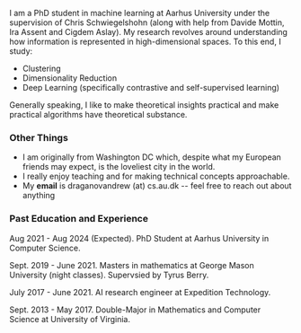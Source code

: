 I am a PhD student in machine learning at Aarhus University under the supervision of Chris Schwiegelshohn (along with help from Davide Mottin, Ira Assent and
Cigdem Aslay).
My research revolves around understanding how information is represented in high-dimensional spaces. To this end, I study:
- Clustering
- Dimensionality Reduction
- Deep Learning (specifically contrastive and self-supervised learning)

Generally speaking, I like to make theoretical insights practical and make practical algorithms have theoretical substance.

### Other Things

- I am originally from Washington DC which, despite what my European friends may expect, is the loveliest city in the world.
- I really enjoy teaching and for making technical concepts approachable.
- My **email** is draganovandrew (at) cs.au.dk -- feel free to reach out about anything

### Past Education and Experience

Aug 2021 - Aug 2024 (Expected). PhD Student at Aarhus University in Computer Science.

Sept. 2019 - June 2021. Masters in mathematics at George Mason University (night classes). Supervsied by Tyrus Berry.

July 2017 - June 2021. AI research engineer at Expedition Technology.

Sept. 2013 - May 2017. Double-Major in Mathematics and Computer Science at University of Virginia.
